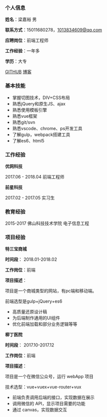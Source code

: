 

### 个人信息

**姓名**：梁嘉裕  男

**联系方式**：15011680278，1013834609@qq.com

**应聘岗位**：前端工程师

**工作经验**：一年多

**学历**：大专

[GITHUB](https://github.com/liangjiayu)  [博客](https://liangjiayu.github.io/)





### 基本技能

- 掌握切图技术，DIV+CSS布局
- 熟悉jQuery和原生JS、ajax
- 熟悉使用模板引擎
- 熟悉vue框架
- 熟悉git/svn
- 熟悉vscode、chrome、ps开发工具
- 了解gulp，webpack搭建工具
- 了解es6、html5





### 工作经验

**优网科技** 

2017.06 - 2018.04   前端工程师

**前星科技**

2017.02 - 2017.05   实习生



### 教育经验

2015-2017   佛山科技技术学院   电子信息工程





### 项目经验

**特三宝商城** 

**时间段**： 2018.01-2018.02

**工作岗位**：前端

**项目描述**：

项目是一个商城类型的网站，有pc端和移动端。

前端选型是gulp+jQuery+es6

- 高质量还原设计稿
- 为后端制作通用的UI组件
- 优化前端加载和部分业务逻辑等等



**柳丁医院**

**时间段**： 2017.10-2017.12

**工作岗位**：前端

**项目描述**：

项目是一个在微信公众号，运行 webApp 项目 

技术选型：vue+vuex+vue-router+vux

- 前端负责调用后端的接口，实现数据在展示 
- 调用微信的 API，显示项目需要的功能 
- 通过 canvas，实现数据交互







